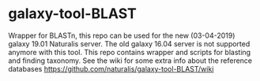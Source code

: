 # galaxy-tool-BLAST
Wrapper for BLASTn, this repo can be used for the new (03-04-2019) galaxy 19.01 Naturalis server. The old galaxy 16.04 server is not supported anymore with this tool. This repo contains wrapper and scripts for blasting and finding taxonomy. See the wiki for some extra info about the reference databases https://github.com/naturalis/galaxy-tool-BLAST/wiki

